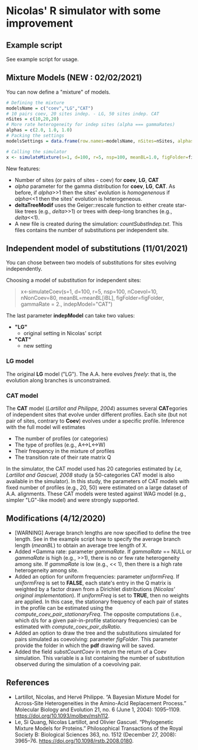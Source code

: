 # Nicolas' R simulator with some improvement

## Example script

See example script for usage.


## Mixture Models (NEW : 02/02/2021)

You can now define a "mixture" of models.
```R
# Defining the mixture
modelsName = c("coev","LG","CAT")
# 10 pairs coev, 20 sites indep. - LG, 50 sites indep. CAT
nSites = c(10,20,20)
# More rate heterogeneity for indep sites (alpha === gammaRates)
alphas = c(2.0, 1.0, 1.0)
# Packing the settings
modelsSettings = data.frame(row.names=modelsName, nSites=nSites, alphas=alphas)

# Calling the simulator
x <- simulateMixture(s=1, d=100, r=5, nsp=100, meanBL=1.0, figFolder=figFolder, modelsSettings=modelsSettings, deltaTreeModif=1.0)
```

New features:
 * Number of sites (or pairs of sites - coev) for **coev**, **LG**, **CAT**
 * *alpha* parameter for the gamma distribution for **coev**, **LG**, **CAT**. As before, if *alpha*>>1 then the sites' evolution is *homogenenous* if *alpha*<<1 then the sites' evolution is heterogeneous.
 * **deltaTreeModif** uses the Geiger::rescale function to either create star-like trees (e.g., *delta*>>1) or trees with deep-long branches (e.g., *delta*<<1).
 * A new file is created during the simulation: *countSubstIndep.txt*. This files contains the number of substitutions per independent site.

## Independent model of substitutions (11/01/2021)

You can chose between two models of substitutions for sites evolving independently.

Choosing a model of substitution for independent sites:
> x<-simulateCoev(s=1, d=100, r=5, nsp=100, nCoevol=10, nNonCoev=80, meanBL=meanBL[iBL], figFolder=figFolder, gammaRate = 2., indepModel="CAT")

The last parameter **indepModel** can take two values:
* **"LG"**
  * original setting in Nicolas' script
* **"CAT"**
  * new setting


### **LG** model

The original **LG** model ("LG"). The A.A. here evolves *freely*: that is, the evolution along branches is unconstrained.

### **CAT** model

The **CAT** model (*Lartillot and Philippe, 2004*) assumes several **CAT**egories of independent sites that evolve under different profiles. Each site (but not pair of sites, contrary to **Coev**) evolves under a specific profile. Inference with the full model will estimates
* The number of profiles (or categories)
* The type of profiles (e.g., A<->L<->W)
* Their frequency in the mixture of profiles
* The transition rate of their rate matrix Q

In the simulator, the CAT model used has 20 categories estimated by *Le, Lartillot and Gascuel, 2008* study (a 50-categories CAT model is also available in the simulator). In this study, the parameters of CAT models with fixed number of profiles (e.g., 20, 50) were estimated on a large dataset of A.A. alignments. These CAT models were tested against WAG model (e.g., simpler "LG"-like model) and were strongly supported.

## Modifications (4/12/2020)
* [WARNING] Average branch lengths are now specified to define the tree length. See in the example script how to specify the average branch length (*meanBL*) to obtain an average tree length of X.
* Added +Gamma rate: parameter *gammaRate*. If *gammaRate* == NULL or *gammaRate* is high (e.g., >>1), there is no or few rate heterogeneity among site. If *gammaRate* is low (e.g., << 1), then there is a high rate heterogeneity among site.
* Added an option for uniform frequencies: parameter *uniformFreq*. If *uniformFreq* is set to **FALSE**, each state's entry in the Q matrix is weighted by a factor drawn from a Dirichlet distributions (*Nicolas' original implementation*). If *uniformFreq* is set to **TRUE**, then no weights are applied. In this case, the stationary frequency of each pair of states in the profile can be estimated using the *compute_coev_pair_stationaryFreq*. The opposite computations (i.e., which d/s for a given pair-in-profile stationary frequencies) can be estimated with *compute_coev_pair_dsRatio*.
* Added an option to draw the tree and the substitutions simulated for pairs simulated as coevolving: parameter *figFolder*. This parameter provide the folder in which the **pdf** drawing will be saved.
* Added the field *substCountCoev* in return the return of a Coev simulation. This variable is a list containing the number of substitution observed during the simulation of a coevolving pair.


## References
* Lartillot, Nicolas, and Hervé Philippe. “A Bayesian Mixture Model for Across-Site Heterogeneities in the Amino-Acid Replacement Process.” Molecular Biology and Evolution 21, no. 6 (June 1, 2004): 1095–1109. https://doi.org/10.1093/molbev/msh112.
* Le, Si Quang, Nicolas Lartillot, and Olivier Gascuel. “Phylogenetic Mixture Models for Proteins.” Philosophical Transactions of the Royal Society B: Biological Sciences 363, no. 1512 (December 27, 2008): 3965–76. https://doi.org/10.1098/rstb.2008.0180.
